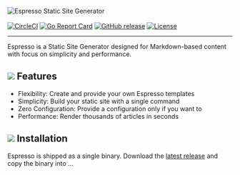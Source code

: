 ![Espresso Static Site Generator](https://sternentstehung.de/espresso-ssg-logo.png)
<br /><br />
[![CircleCI](https://circleci.com/gh/dominikbraun/cleanup.svg?style=shield)](https://circleci.com/gh/dominikbraun/cleanup)
[![Go Report Card](https://goreportcard.com/badge/github.com/dominikbraun/cleanup)](https://goreportcard.com/report/github.com/dominikbraun/cleanup)
[![GitHub release](https://img.shields.io/github/v/release/dominikbraun/cleanup?include_prereleases&sort=semver)](https://github.com/dominikbraun/cleanup/releases)
[![License](https://img.shields.io/github/license/dominikbraun/cleanup)](https://github.com/dominikbraun/cleanup/blob/master/LICENSE)

---

Espresso is a Static Site Generator designed for Markdown-based content with focus on simplicity and performance.

## <img src="https://sternentstehung.de/espresso-ssg-dot.png"> Features

* Flexibility: Create and provide your own Espresso templates
* Simplicity: Build your static site with a single command
* Zero Configuration: Provide a configuration only if you want to
* Performance: Render thousands of articles in seconds

## <img src="https://sternentstehung.de/espresso-ssg-dot.png"> Installation

Espresso is shipped as a single binary. Download the [latest release](https://github.com/dominikbraun/espresso/releases)
and copy the binary into ...
